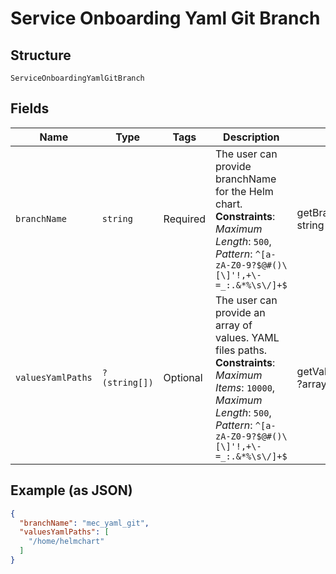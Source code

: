 
# Service Onboarding Yaml Git Branch

## Structure

`ServiceOnboardingYamlGitBranch`

## Fields

| Name | Type | Tags | Description | Getter | Setter |
|  --- | --- | --- | --- | --- | --- |
| `branchName` | `string` | Required | The user can provide branchName for the Helm chart.<br>**Constraints**: *Maximum Length*: `500`, *Pattern*: `^[a-zA-Z0-9?$@#()\[\]'!,+\-=_:.&*%\s\/]+$` | getBranchName(): string | setBranchName(string branchName): void |
| `valuesYamlPaths` | `?(string[])` | Optional | The user can provide an array of values. YAML files paths.<br>**Constraints**: *Maximum Items*: `10000`, *Maximum Length*: `500`, *Pattern*: `^[a-zA-Z0-9?$@#()\[\]'!,+\-=_:.&*%\s\/]+$` | getValuesYamlPaths(): ?array | setValuesYamlPaths(?array valuesYamlPaths): void |

## Example (as JSON)

```json
{
  "branchName": "mec_yaml_git",
  "valuesYamlPaths": [
    "/home/helmchart"
  ]
}
```

